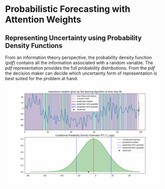 # Probabilistic Forecasting with Attention Weights
##  Representing Uncertainty using Probability Density Functions
From an information theory perspective, the probability density function (*pdf*) contains all the information associated with a random variable. The *pdf* representation provides the full probability distributions. From the *pdf* the decision maker can decide which uncertainty form of representation is best suited for the problem at hand.
![Model Predictions Animation](imgs/monitoring.gif?raw=true)

